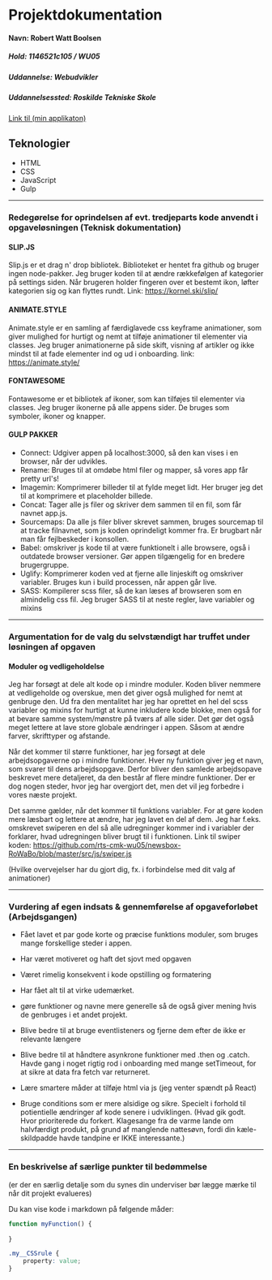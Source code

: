 # Projektdokumentation

#### Navn: Robert Watt Boolsen

##### Hold: 1146521c105 / WU05

##### Uddannelse: Webudvikler

##### Uddannelsessted: Roskilde Tekniske Skole

[Link til (min applikaton)](http://nogether.netlify.com/)


## Teknologier

-   HTML
-   CSS
-   JavaScript
-   Gulp

---

### Redegørelse for oprindelsen af evt. tredjeparts kode anvendt i opgaveløsningen (Teknisk dokumentation)
#### SLIP.JS
Slip.js er et drag n' drop bibliotek. Biblioteket er hentet fra github og bruger ingen node-pakker.
Jeg bruger koden til at ændre rækkefølgen af kategorier på settings siden. Når brugeren holder fingeren over et bestemt ikon, løfter kategorien sig og kan flyttes rundt. Link: https://kornel.ski/slip/
#### ANIMATE.STYLE
Animate.style er en samling af færdiglavede css keyframe animationer, som giver mulighed for hurtigt og nemt at tilføje animationer til elementer via classes. Jeg bruger animationerne på side skift, visning af artikler og ikke mindst til at fade elementer ind og ud i onboarding. link: https://animate.style/
#### FONTAWESOME
Fontawesome er et bibliotek af ikoner, som kan tilføjes til elementer via classes. Jeg bruger ikonerne på alle appens sider. De bruges som symboler, ikoner og knapper.
#### GULP PAKKER
* Connect: Udgiver appen på localhost:3000, så den kan vises i en browser, når der udvikles.
* Rename: Bruges til at omdøbe html filer og mapper, så vores app får pretty url's! 
* Imagemin: Komprimerer billeder til at fylde meget lidt. Her bruger jeg det til at komprimere et placeholder billede.
* Concat: Tager alle js filer og skriver dem sammen til en fil, som får navnet app.js. 
* Sourcemaps: Da alle js filer bliver skrevet sammen, bruges sourcemap til at tracke filnavnet, som js koden oprindeligt kommer fra. Er brugbart når man får fejlbeskeder i konsollen.
* Babel: omskriver js kode til at være funktionelt i alle browsere, også i outdatede browser versioner. Gør appen tilgængelig for en bredere brugergruppe.
* Uglify: Komprimerer koden ved at fjerne alle linjeskift og omskriver variabler. Bruges kun i build processen, når appen går live.
* SASS: Kompilerer scss filer, så de kan læses af browseren som en almindelig css fil. Jeg bruger SASS til at neste regler, lave variabler og mixins        

---

### Argumentation for de valg du selvstændigt har truffet under løsningen af opgaven

#### Moduler og vedligeholdelse
Jeg har forsøgt at dele alt kode op i mindre moduler. Koden bliver nemmere at vedligeholde og overskue, men det giver også mulighed for nemt at genbruge den.
Ud fra den mentalitet har jeg har oprettet en hel del scss variabler og mixins for hurtigt at kunne inkludere kode blokke, men også for at bevare samme system/mønstre på tværs af alle sider. Det gør det også meget lettere at lave store globale ændringer i appen. Såsom at ændre farver, skrifttyper og afstande. 

Når det kommer til større funktioner, har jeg forsøgt at dele arbejdsopgaverne op i mindre funktioner. Hver ny funktion giver jeg et navn, som svarer til dens arbejdsopgave. Derfor bliver den samlede arbejdsopave beskrevet mere detaljeret, da den består af flere mindre funktioner. Der er dog nogen steder, hvor jeg har overgjort det, men det vil jeg forbedre i vores næste projekt.

Det samme gælder, når det kommer til funktions variabler. For at gøre koden mere læsbart og lettere at ændre, har jeg lavet en del af dem. Jeg har f.eks. omskrevet swiperen en del så alle udregninger kommer ind i variabler der forklarer, hvad udregningen bliver brugt til i funktionen. Link til swiper koden: https://github.com/rts-cmk-wu05/newsbox-RoWaBo/blob/master/src/js/swiper.js 


(Hvilke overvejelser har du gjort dig, fx. i forbindelse med dit valg af animationer)

---
### Vurdering af egen indsats & gennemførelse af opgaveforløbet (Arbejdsgangen)

- Fået lavet et par gode korte og præcise funktions moduler, som bruges mange forskellige steder i appen.
- Har været motiveret og haft det sjovt med opgaven
- Været rimelig konsekvent i kode opstilling og formatering
- Har fået alt til at virke udemærket. 

- gøre funktioner og navne mere generelle så de også giver mening hvis de genbruges i et andet projekt.
- Blive bedre til at bruge eventlisteners og fjerne dem efter de ikke er relevante længere
- Blive bedre til at håndtere asynkrone funktioner med .then og .catch. Havde gang i noget rigtig rod i onboarding med mange setTimeout, for at sikre at data fra fetch var returneret.
- Lære smartere måder at tilføje html via js (jeg venter spændt på React)
- Bruge conditions som er mere alsidige og sikre. Specielt i forhold til potientielle ændringer af kode senere i udviklingen.
(Hvad gik godt. Hvor prioriterede du forkert. Klagesange fra de varme lande om halvfærdigt produkt, på grund af manglende nattesøvn, fordi din kæle-skildpadde havde tandpine er IKKE interessante.)

---
### En beskrivelse af særlige punkter til bedømmelse

(er der en særlig detalje som du synes din underviser bør lægge mærke til når dit projekt evalueres)

Du kan vise kode i markdown på følgende måder: 
```js
function myFunction() {
	
}
```

```css
.my__CSSrule {
	property: value;
}
```

